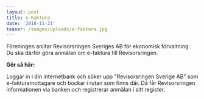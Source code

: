 ```yaml
---
layout: post
title: e-Faktura
date: '2018-11-21'
teaser: /images/uploads/e-faktura.jpg
---
```

Föreningen anlitar Revisorsringen Sveriges AB för ekonomisk förvaltning. Du ska därför göra anmälan om e-faktura till Revisorsringen. 

**Gör så här:**

Loggar in i din internetbank och söker upp "Revisorsringen Sverige AB" som e-fakturamottagare och bockar i rutan som finns där. Då får Revisorsringen informationen via banken och registrerar anmälan i sitt register.
